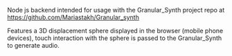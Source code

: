 Node js backend intended for usage with the Granular_Synth project repo at https://github.com/Mariastakh/Granular_synth

Features a 3D displacement sphere displayed in the browser (mobile phone devices), touch interaction with the sphere is passed to the Granular_Synth to generate audio.
